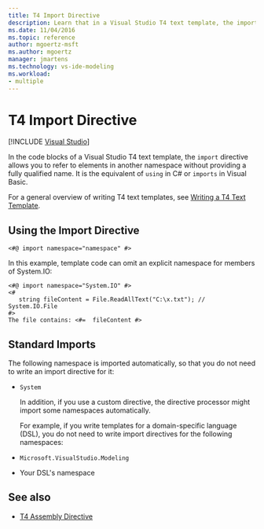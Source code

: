 ```yaml
---
title: T4 Import Directive
description: Learn that in a Visual Studio T4 text template, the import directive allows you to refer to elements in another namespace without providing a fully qualified name.
ms.date: 11/04/2016
ms.topic: reference
author: mgoertz-msft
ms.author: mgoertz
manager: jmartens
ms.technology: vs-ide-modeling
ms.workload:
- multiple
---
```

# T4 Import Directive

 [!INCLUDE [Visual Studio](~/includes/applies-to-version/vs-windows-only.md)]

In the code blocks of a Visual Studio T4 text template, the `import` directive allows you to refer to elements in another namespace without providing a fully qualified name. It is the equivalent of `using` in C# or `imports` in Visual Basic.

For a general overview of writing T4 text templates, see [Writing a T4 Text Template](../modeling/writing-a-t4-text-template.md).

## Using the Import Directive

```
<#@ import namespace="namespace" #>
```

 In this example, template code can omit an explicit namespace for members of System.IO:

```
<#@ import namespace="System.IO" #>
<#
   string fileContent = File.ReadAllText("C:\x.txt"); // System.IO.File
#>
The file contains: <#=  fileContent #>
```

## Standard Imports
 The following namespace is imported automatically, so that you do not need to write an import directive for it:

- `System`

  In addition, if you use a custom directive, the directive processor might import some namespaces automatically.

  For example, if you write templates for a domain-specific language (DSL), you do not need to write import directives for the following namespaces:

- `Microsoft.VisualStudio.Modeling`

- Your DSL's namespace

## See also

- [T4 Assembly Directive](../modeling/t4-assembly-directive.md)
